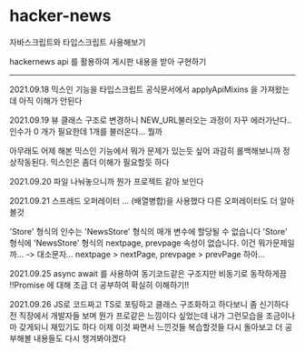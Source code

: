# hacker-news
자바스크립트와 타입스크립트 사용해보기

hackernews api 를 활용하여 게시판 내용을 받아 구현하기 

------------------------------------------

2021.09.18
믹스인 기능을 타입스크립트 공식문서에서 applyApiMixins 을 가져왔는데 아직 이해가 안된다

2021.09.19
뷰 클래스 구조로 변경하니 NEW_URL불러오는 과정이 자꾸 에러가난다.. 인수가 0 개가 필요한데 1개를 불러온다... 뭘까

아무래도 어제 해본 믹스인 기능에서 뭐가 문제가 있는듯 싶어 과감히 롤백해보니까 정상작동된다. 믹스인은 좀더 이해가 필요할듯 하다

2021.09.20
파일 나눠놓으니까 뭔가 프로젝트 같아 보인다

2021.09.21 
스프레드 오퍼레이터 ... (배열병합)을 사용했다
다른 오퍼레이터도 더 알아볼것

'Store' 형식의 인수는 'NewsStore' 형식의 매개 변수에 할당될 수 없습니다 'Store' 형식에 'NewsStore' 형식의 nextpage, prevpage 속성이 없습니다.
이건 뭐가문제일까... 
-> 대소문자... nextpage > nextPage, prevpage > prevPage 하아...

2021.09.25
async await 를 사용하여 동기코드같은 구조지만 비동기로 동작하게끔
!!Promise 에 대해 조금 더 공부하여 확실히 이해하기!!

2021.09.26
JS로 코드짜고 TS로 포팅하고 클래스 구조화하고 하다보니 좀 신기하다 전 직장에서 개발자들 보며 뭔가 프로같은 느낌이다 싶었는데 내가 그런모습을 조금이나마 갖게되니 재밌기도 하다 이제 이것 짜면서 느낀것들 복습할것들 다시 돌아보고 더 공부해볼 내용들도 다시 챙겨봐야겠다
